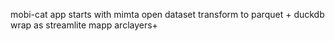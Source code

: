 mobi-cat app
starts with mimta open dataset
transform to parquet + duckdb
wrap as streamlite mapp
arclayers+ 